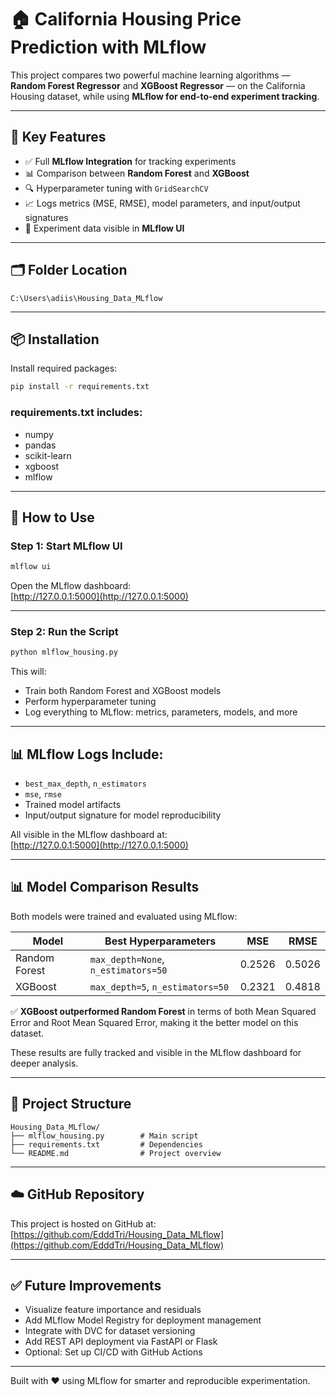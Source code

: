 # 🏠 California Housing Price Prediction with MLflow

This project compares two powerful machine learning algorithms — **Random Forest Regressor** and **XGBoost Regressor** — on the California Housing dataset, while using **MLflow for end-to-end experiment tracking**.

---

## 🚀 Key Features

- ✅ Full **MLflow Integration** for tracking experiments
- 📊 Comparison between **Random Forest** and **XGBoost**
- 🔍 Hyperparameter tuning with `GridSearchCV`
- 📈 Logs metrics (MSE, RMSE), model parameters, and input/output signatures
- 🧪 Experiment data visible in **MLflow UI**

---

## 🗂 Folder Location

```
C:\Users\adiis\Housing_Data_MLflow
```

---

## 📦 Installation

Install required packages:

```bash
pip install -r requirements.txt
```

### requirements.txt includes:
- numpy  
- pandas  
- scikit-learn  
- xgboost  
- mlflow  

---

## 🧪 How to Use

### Step 1: Start MLflow UI

```bash
mlflow ui
```

Open the MLflow dashboard:  
[http://127.0.0.1:5000](http://127.0.0.1:5000)

---

### Step 2: Run the Script

```bash
python mlflow_housing.py
```

This will:
- Train both Random Forest and XGBoost models
- Perform hyperparameter tuning
- Log everything to MLflow: metrics, parameters, models, and more

---

## 📊 MLflow Logs Include:

- `best_max_depth`, `n_estimators`
- `mse`, `rmse`
- Trained model artifacts
- Input/output signature for model reproducibility

All visible in the MLflow dashboard at:  
[http://127.0.0.1:5000](http://127.0.0.1:5000)

---

## 📊 Model Comparison Results

Both models were trained and evaluated using MLflow:

| Model           | Best Hyperparameters             | MSE     | RMSE    |
|----------------|----------------------------------|---------|---------|
| Random Forest  | `max_depth=None`, `n_estimators=50` | 0.2526  | 0.5026  |
| XGBoost        | `max_depth=5`, `n_estimators=50`    | 0.2321  | 0.4818  |

✅ **XGBoost outperformed Random Forest** in terms of both Mean Squared Error and Root Mean Squared Error, making it the better model on this dataset.

These results are fully tracked and visible in the MLflow dashboard for deeper analysis.

---

## 📁 Project Structure

```
Housing_Data_MLflow/
├── mlflow_housing.py        # Main script
├── requirements.txt         # Dependencies
└── README.md                # Project overview
```

---

## ☁️ GitHub Repository

This project is hosted on GitHub at:  
[https://github.com/EdddTri/Housing_Data_MLflow](https://github.com/EdddTri/Housing_Data_MLflow)

---

## ✅ Future Improvements

- Visualize feature importance and residuals
- Add MLflow Model Registry for deployment management
- Integrate with DVC for dataset versioning
- Add REST API deployment via FastAPI or Flask
- Optional: Set up CI/CD with GitHub Actions

---

Built with ❤️ using MLflow for smarter and reproducible experimentation.
